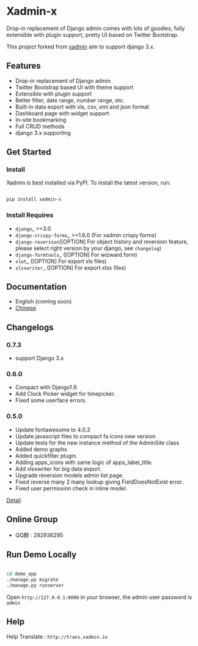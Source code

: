 # Xadmin-x

Drop-in replacement of Django admin comes with lots of goodies, fully extensible with plugin support, pretty UI based on Twitter Bootstrap.

This project forked from [xadmin](https://github.com/sshwsfc/xadmin) aim to support django 3.x.

## Features

+ Drop-in replacement of Django admin
+ Twitter Bootstrap based UI with theme support
+ Extensible with plugin support
+ Better filter, date range, number range, etc.
+ Built-in data export with xls, csv, xml and json format
+ Dashboard page with widget support
+ In-site bookmarking
+ Full CRUD methods
+ django 3.x supporting

## Get Started

### Install

Xadmin is best installed via PyPI. To install the latest version, run:

```bash

pip install xadmin-x

```

### Install Requires

+ `django`_ >=3.0
+ `django-crispy-forms`_ >=1.6.0 (For xadmin crispy forms)
+ `django-reversion`([OPTION] For object history and reversion feature, please select right version by your django, see `changelog`)
+ `django-formtools`_ ([OPTION] For wizward form)
+ `xlwt`_ ([OPTION] For export xls files)
+ `xlsxwriter`_ ([OPTION] For export xlsx files)

<!-- .. _django: http://djangoproject.com
.. _django-crispy-forms: http://django-crispy-forms.rtfd.org
.. _django-reversion: https://github.com/etianen/django-reversion
.. _changelog: https://github.com/etianen/django-reversion/blob/master/CHANGELOG.rst
.. _django-formtools: https://github.com/django/django-formtools
.. _xlwt: http://www.python-excel.org/
.. _xlsxwriter: https://github.com/jmcnamara/XlsxWriter -->

## Documentation

+ English (coming soon)
+ [Chinese](https://xadmin.readthedocs.org/en/latest/index.html)

## Changelogs

### 0.7.3

+ support Django 3.x

### 0.6.0

+ Compact with Django1.9.
+ Add Clock Picker widget for timepicker.
+ Fixed some userface errors.

### 0.5.0

+ Update fontawesome to 4.0.3
+ Update javascript files to compact fa icons new version
+ Update tests for the new instance method of the AdminSite class
+ Added demo graphs
+ Added quickfilter plugin.
+ Adding apps_icons with same logic of apps_label_title.
+ Add xlsxwriter for big data export.
+ Upgrade reversion models admin list page.
+ Fixed reverse many 2 many lookup giving FieldDoesNotExist error.
+ Fixed user permission check in inline model.

[Detail](./changelog.md)

## Online Group

+ QQ群 : 282936295

## Run Demo Locally

```bash

cd demo_app
./manage.py migrate
./manage.py runserver

```

Open `http://127.0.0.1:8000` in your browser, the admin user password is ``admin``

## Help

Help Translate : `http://trans.xadmin.io`
